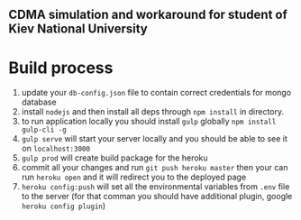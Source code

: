 ## CDMA simulation and workaround for student of Kiev National University

# Build process

1. update your `db-config.json` file to contain correct credentials for mongo database
2. install `nodejs` and then install all deps through `npm install` in directory.
3. to run application locally you should install `gulp` globally `npm install gulp-cli -g`
4. `gulp serve` will start your server locally and you should be able to see it on `localhost:3000`
5. `gulp prod` will create build package for the heroku
6. commit all your changes and run `git push heroku master` then your can run `heroku open` and it will redirect you to the deployed page
7. `heroku config:push` will set all the environmental variables from `.env` file to the server (for that comman you should have additional plugin, google `heroku config plugin`)